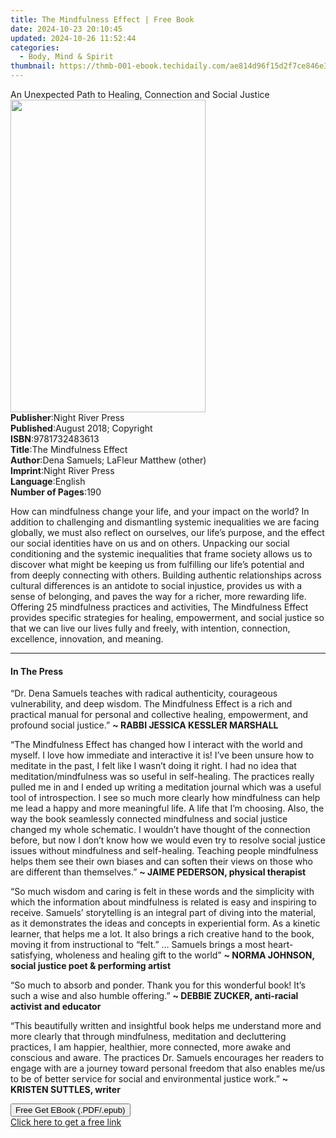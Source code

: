 ```yaml
---
title: The Mindfulness Effect | Free Book
date: 2024-10-23 20:10:45
updated: 2024-10-26 11:52:44
categories:
  - Body, Mind & Spirit
thumbnail: https://thmb-001-ebook.techidaily.com/ae814d96f15d2f7ce846e3fa9aa4f0c90753c0669715d671a97b8817226c2387.jpg
---
```

<main id="book-container">
  <div class="flex flex-col">
    <div class="book-brief flex-1 py-6 px-4 sm:p-6 md:py-10 md:px-8">
      <!-- brief-->
      <div class="book-brief-main">
        An Unexpected Path to Healing, Connection and Social Justice
      </div>
    </div>
    <div
      class="book-meta-info flex-1 grid gap-4 col-start-1 col-end-3 row-start-1 sm:mb-6 sm:grid-cols-4 lg:gap-6 lg:col-start-2 lg:row-end-6 lg:row-span-6 lg:mb-0"
    >
      <div
        class="book-meta-info-left place-content-center mt-4 p-4 text-sm leading-6 col-start-2 col-span-2 dark:text-slate-400"
      >
        <img
          class="w-full h-500 object-cover rounded-lg sm:h-255 sm:col-span-2 lg:col-span-full"
          src="https://img-001-ebook.techidaily.com/fd354479cac6f21ef8df677f8fdfba861daf8ef0ff80d63b1e92d647290ea4eb.jpg"
          alt=""
          width="312"
          height="500"
        />
      </div>
      <div
        class="book-meta-info-right mt-2 col-start-1 row-start-2 col-span-3 self-center"
      >
        <!-- meta data  -->
        <div class="flex flex-col px-4 md:px-8">
          <div class="flex-1">
            <strong>Publisher</strong>:<span class="px-2"
              >Night River Press</span
            >
          </div>
          <div class="flex-1">
            <strong>Published</strong>:<span class="px-2"
              >August 2018; Copyright</span
            >
          </div>
          <div class="flex-1">
            <strong>ISBN</strong>:<span class="px-2">9781732483613</span>
          </div>
          <div class="flex-1">
            <strong>Title</strong>:<span class="px-2"
              >The Mindfulness Effect</span
            >
          </div>
          <div class="flex-1">
            <strong>Author</strong>:<span class="px-2"
              >Dena Samuels; LaFleur Matthew (other)</span
            >
          </div>
          <div class="flex-1">
            <strong>Imprint</strong>:<span class="px-2">Night River Press</span>
          </div>
          <div class="flex-1">
            <strong>Language</strong>:<span class="px-2">English</span>
          </div>
          <div class="flex-1">
            <strong>Number of Pages</strong>:<span class="px-2">190</span>
          </div>
        </div>
      </div>
    </div>
    <div class="book-description flex-1 py-6 px-4 sm:p-6 md:py-10 md:px-8">
      <div class="book-description-main">
        <div accordion-content="" id="description">
          <p>
            How can mindfulness change your life, and your impact on the world?
            In addition to challenging and dismantling systemic inequalities we
            are facing globally, we must also reflect on ourselves, our life’s
            purpose, and the effect our social identities have on us and on
            others. Unpacking our social conditioning and the systemic
            inequalities that frame society allows us to discover what might be
            keeping us from fulfilling our life’s potential and from deeply
            connecting with others. Building authentic relationships across
            cultural differences is an antidote to social injustice, provides us
            with a sense of belonging, and paves the way for a richer, more
            rewarding life. Offering 25 mindfulness practices and activities,
            The Mindfulness Effect provides specific strategies for healing,
            empowerment, and social justice so that we can live our lives fully
            and freely, with intention, connection, excellence, innovation, and
            meaning.
          </p>
        </div>
      </div>
    </div>
    <div class="book-excerpts flex-1 py-6 px-4 sm:p-6 md:py-10 md:px-8">
      <!-- excerpts-->
      <div class="book-excerpts-main">
        <hr />
        <h4 class="placeholder placeholder-heading">
          <span>In The Press</span>
        </h4>
        <p></p>
        <p>
          “Dr. Dena Samuels teaches with radical authenticity, courageous
          vulnerability, and deep wisdom. The Mindfulness Effect is a rich and
          practical manual for personal and collective healing, empowerment, and
          profound social justice.”
          <strong>~ RABBI JESSICA KESSLER MARSHALL</strong>
        </p>
        <p>
          “The Mindfulness Effect has changed how I interact with the world and
          myself. I love how immediate and interactive it is! I’ve been unsure
          how to meditate in the past, I felt like I wasn’t doing it right. I
          had no idea that meditation/mindfulness was so useful in self-healing.
          The practices really pulled me in and I ended up writing a meditation
          journal which was a useful tool of introspection. I see so much more
          clearly how mindfulness can help me lead a happy and more meaningful
          life. A life that I’m choosing. Also, the way the book seamlessly
          connected mindfulness and social justice changed my whole schematic. I
          wouldn’t have thought of the connection before, but now I don’t know
          how we would even try to resolve social justice issues without
          mindfulness and self-healing. Teaching people mindfulness helps them
          see their own biases and can soften their views on those who are
          different than themselves.”
          <strong>~ JAIME PEDERSON, physical therapist</strong>
        </p>
        <p>
          “So much wisdom and caring is felt in these words and the simplicity
          with which the information about mindfulness is related is easy and
          inspiring to receive. Samuels’ storytelling is an integral part of
          diving into the material, as it demonstrates the ideas and concepts in
          experiential form. As a kinetic learner, that helps me a lot. It also
          brings a rich creative hand to the book, moving it from instructional
          to “felt.” … Samuels brings a most heart-satisfying, wholeness and
          healing gift to the world”
          <strong
            >~ NORMA JOHNSON, social justice poet &amp; performing
            artist</strong
          >
        </p>
        <p>
          “So much to absorb and ponder. Thank you for this wonderful book! It’s
          such a wise and also humble offering.”
          <strong>~ DEBBIE ZUCKER, anti-racial activist and educator</strong>
        </p>
        <p>
          “This beautifully written and insightful book helps me understand more
          and more clearly that through mindfulness, meditation and decluttering
          practices, I am happier, healthier, more connected, more awake and
          conscious and aware. The practices Dr. Samuels encourages her readers
          to engage with are a journey toward personal freedom that also enables
          me/us to be of better service for social and environmental justice
          work.” <strong>~ KRISTEN SUTTLES, writer</strong>
        </p>
        <p></p>
      </div>
    </div>
    <div
      class="book-about-author flex-1 py-6 px-4 sm:p-6 md:py-10 md:px-8"
    ></div>
    <div class="book-free-get flex-1 py-6 px-4 sm:p-6 md:py-10 md:px-8">
      <button
        id="btn-free-get"
        class="bg-blue-500 hover:bg-blue-700 text-white font-bold py-2 px-4 rounded"
      >
        Free Get EBook (.PDF/.epub)
      </button>
      <div id="countdown-display" class="px-2 text-lg mt-2"></div>
      <a
        id="free-link"
        class="hidden bg-blue-500 hover:bg-blue-700 text-white font-bold py-2 px-4 rounded"
        href="https://www.ebooks.com/en-us/book/209863373/the-mindfulness-effect/dena-samuels/"
        target="_blank"
        >Click here to get a free link</a
      >
    </div>
    <script>
      let countdownTime = 0;
      let countdownInterval = null;
      document
        .getElementById('btn-free-get')
        .addEventListener('click', startCountdown);
      function startCountdown() {
        countdownTime = new Date().getTime() + 60000 * 3;
        countdownInterval = setInterval(updateCountdown, 1000);
        document.getElementById('btn-free-get').disabled = true;
        document
          .getElementById('btn-free-get')
          .classList.add('bg-gray-500', 'cursor-not-allowed');
      }
      function updateCountdown() {
        let currentTime = new Date().getTime();
        let timeLeft = countdownTime - currentTime;
        let secondsLeft = Math.floor(timeLeft / 1000);
        document.getElementById('countdown-display').innerHTML =
          `Remaining time: ${secondsLeft} seconds.`;
        if (secondsLeft <= 0) {
          clearInterval(countdownInterval);
          document.getElementById('btn-free-get').classList.add('hidden');
          document.getElementById('free-link').classList.remove('hidden');
          document.getElementById('countdown-display').innerHTML = '';
        }
      }
    </script>
  </div>
</main>
